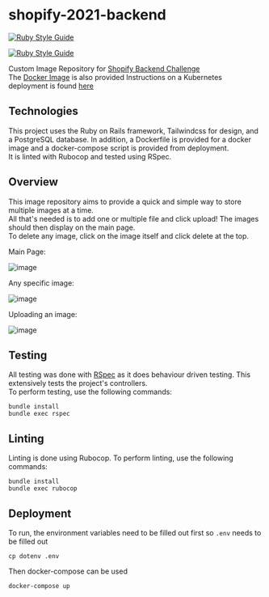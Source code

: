 # shopify-2021-backend
[![Ruby Style Guide](https://img.shields.io/badge/code_style-rubocop-brightgreen.svg)](https://github.com/rubocop/rubocop)

[![Ruby Style Guide](https://img.shields.io/badge/code_style-community-brightgreen.svg)](https://rubystyle.guide)

Custom Image Repository for [Shopify Backend Challenge](https://docs.google.com/document/d/1eg3sJTOwtyFhDopKedRD6142CFkDfWp1QvRKXNTPIOc/edit)  
The [Docker Image](https://hub.docker.com/repository/docker/billzzhang/shopify-2021-backend) is also provided
Instructions on a Kubernetes deployment is found [here](https://github.com/Billzzhang/k8-shopify-2021-backend)

## Technologies
This project uses the Ruby on Rails framework, Tailwindcss for design, and a PostgreSQL database. In addition, a Dockerfile is provided for a docker image and a docker-compose script is provided from deployment.  
It is linted with Rubocop and tested using RSpec.

## Overview
This image repository aims to provide a quick and simple way to store multiple images at a time.  
All that's needed is to add one or multiple file and click upload! The images should then display on the main page.  
To delete any image, click on the image itself and click delete at the top.  
  
Main Page:  
  
![image](https://user-images.githubusercontent.com/21375588/133827961-930227b1-aca3-48eb-90e5-5583fd7331c5.png)  
  
Any specific image:
  
![image](https://user-images.githubusercontent.com/21375588/133828037-be0deeca-ab71-40c4-b604-20561482b1f7.png)

Uploading an image:  
  
![image](https://user-images.githubusercontent.com/21375588/133828398-09d9375a-9168-4690-b870-520f2588cbe3.png)

## Testing
All testing was done with [RSpec](https://rspec.info/) as it does behaviour driven testing. This extensively tests the project's controllers.  
To perform testing, use the following commands:
```
bundle install
bundle exec rspec
```

## Linting
Linting is done using Rubocop. To perform linting, use the following commands:
```
bundle install
bundle exec rubocop
```

## Deployment
To run, the environment variables need to be filled out first so `.env` needs to be filled out
```
cp dotenv .env
```
Then docker-compose can be used
```
docker-compose up
```
